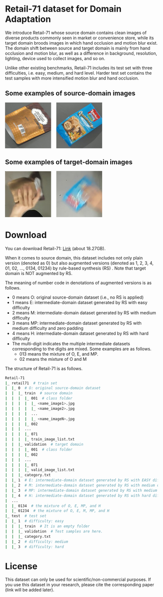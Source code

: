 # Retail-71 dataset for Domain Adaptation
We introduce Retail-71 whose source domain contains clean images of diverse products commonly seen in market or convenience store, while its target domain broods images in which hand occlusion and motion blur exist. The domain shift between source and target domain is mainly from hand occlusion and motion blur, as well as a difference in background, resolution, lighting, device used to collect images, and so on.

Unlike other existing benchmarks, Retail-71 includes its test set with three difficulties, i.e. easy, medium, and hard level. Harder test set contains the test samples with more intensified motion blur and hand occlusion.

## Some examples of source-domain images
<img src="imgs/source-domain_examples.png" width="320">

## Some examples of target-domain images
<img src="imgs/target-domain_examples.png" width="320">

# Download
You can download Retail-71: [Link](https://drive.google.com/file/d/1ySCLGlJ9KEo2dOTIpFs_kpFfI_pf1E8v/view?usp=sharing) (about 18.27GB).

When it comes to source domain, this dataset includes not only plain version (denoted as 0) but also augmented versions (denoted as 1, 2, 3, 4, 01, 02, ..., 0134, 01234) by rule-based synthesis (RS) .
Note that target domain is NOT augmented by RS.

The meaning of number code in denotations of augmented versions is as follows.
- 0 means O: original source-domain dataset (i.e., no RS is applied)
- 1 means E: intermediate-domain dataset generated by RS with easy difficulty
- 2 means M: intermediate-domain dataset generated by RS with medium difficulty
- 3 means MP: intermediate-domain dataset generated by RS with medium difficulty and zero padding
- 4 means H: intermediate-domain dataset generated by RS with hard difficulty
- The multi-digit indicates the multiple intermediate datasets corresponding to the digits are mixed. Some examples are as follows.
  - 013 means the mixture of O, E, and MP.
  - 02 means the mixture of O and M 

The structure of Retail-71 is as follows.

```bash
Retail-71
|_ retail71  # train set
|  |_ 0  # O: original source-domain dataset
|  |  |_ train  # source domain
|  |  |  |_ 001  # class folder
|  |  |  |  |_ <name_image1>.jpg
|  |  |  |  |_ <name_image2>.jpg
|  |  |  |  ...
|  |  |  |  |_ <name_imageN>.jpg
|  |  |  |_ 002
|  |  |  ...
|  |  |  |_ 071
|  |  |  |_ train_image_list.txt
|  |  |_ validation  # target domain
|  |  |  |_ 001  # class folder
|  |  |  |_ 002
|  |  |  ...
|  |  |  |_ 071
|  |  |  |_ valid_image_list.txt
|  |  |_ category.txt
|  |_ 1  # E: intermediate-domain dataset generated by RS with EASY difficulty
|  |_ 2  # M: intermediate-domain dataset generated by RS with medium difficulty
|  |_ 3  # MP: intermediate-domain dataset generated by RS with medium difficulty and zero padding
|  |_ 4  # H: intermediate-domain dataset generated by RS with hard difficulty
|  ...
|  |_ 0134  # the mixture of O, E, MP, and H
|  |_ 01234  # the mixture of O, E, M, MP, and H
|_ test  # test set
|  |_ 1  # difficulty: easy
|  |  |_ train  # It is an empty folder
|  |  |_ validation  # Test samples are here.
|  |  |_ category.txt
|  |_ 2  # difficulty: medium
|  |_ 3  # difficulty: hard
```

# License
This dataset can only be used for scientific/non-commercial purposes. If you use this dataset in your research, please cite the corresponding paper (link will be added later).
